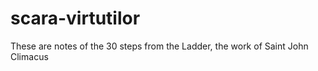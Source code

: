 # scara-virtutilor
These are notes of the 30 steps from the Ladder, the work of Saint John Climacus
